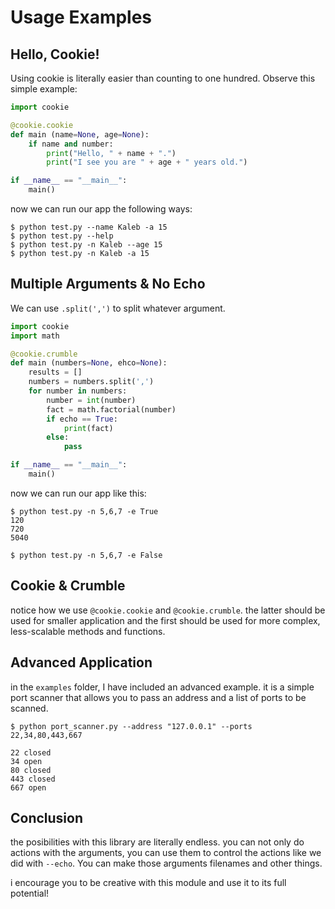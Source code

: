 
# Usage Examples #

## Hello, Cookie!
Using cookie is literally easier than counting to one hundred. 
Observe this simple example:
```python
import cookie

@cookie.cookie
def main (name=None, age=None):
	if name and number:
		print("Hello, " + name + ".")
		print("I see you are " + age + " years old.")

if __name__ == "__main__":
	main()
```
now we can run our app the following ways:
```
$ python test.py --name Kaleb -a 15
$ python test.py --help
$ python test.py -n Kaleb --age 15
$ python test.py -n Kaleb -a 15
```

## Multiple Arguments & No Echo
We can use `.split(',')` to split whatever argument.
```python
import cookie
import math

@cookie.crumble
def main (numbers=None, ehco=None):
	results = []
	numbers = numbers.split(',')
	for number in numbers:
		number = int(number)
		fact = math.factorial(number)
		if echo == True:
			print(fact)
		else:
			pass

if __name__ == "__main__":
	main()
```
now we can run our app like this:
```
$ python test.py -n 5,6,7 -e True
120
720
5040

$ python test.py -n 5,6,7 -e False
```

## Cookie & Crumble
notice how we use `@cookie.cookie` and `@cookie.crumble`. the latter should be used
for smaller application and the first should be used for more complex, less-scalable
methods and functions.

## Advanced Application
in the `examples` folder, I have included an advanced example. it is a simple port scanner
that allows you to pass an address and a list of ports to be scanned.
```shell
$ python port_scanner.py --address "127.0.0.1" --ports 22,34,80,443,667

22 closed
34 open
80 closed
443 closed
667 open
```

## Conclusion
the posibilities with this library are literally endless. you can not only
do actions with the arguments, you can use them to control the actions like
we did with `--echo`. You can make those arguments filenames and other things.

i encourage you to be creative with this module and use it to its full potential!
